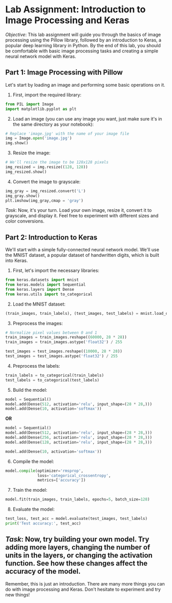 # Lab Assignment: Introduction to Image Processing and Keras
*Objective*: This lab assignment will guide you through the basics of image processing using the Pillow library, followed by an introduction to Keras, a popular deep learning library in Python. By the end of this lab, you should be comfortable with basic image processing tasks and creating a simple neural network model with Keras.
## Part 1: Image Processing with Pillow
Let's start by loading an image and performing some basic operations on it.
1. First, import the required library:
```python
from PIL import Image
import matplotlib.pyplot as plt
```
2. Load an image (you can use any image you want, just make sure it's in the same directory as your notebook):
```python
# Replace 'image.jpg' with the name of your image file
img = Image.open('image.jpg')
img.show()
```
3. Resize the image:
```python
# We'll resize the image to be 128x128 pixels
img_resized = img.resize((128, 128))
img_resized.show()
```
4. Convert the image to grayscale:
```python
img_gray = img_resized.convert('L')
img_gray.show()
plt.imshow(img_gray,cmap = 'gray')
```
*Task*: Now, it's your turn. Load your own image, resize it, convert it to grayscale, and display it. Feel free to experiment with different sizes and color conversions.
## Part 2: Introduction to Keras
We'll start with a simple fully-connected neural network model. We'll use the MNIST dataset, a popular dataset of handwritten digits, which is built into Keras.
1. First, let's import the necessary libraries:
```python
from keras.datasets import mnist
from keras.models import Sequential
from keras.layers import Dense
from keras.utils import to_categorical
```
2. Load the MNIST dataset:
```python
(train_images, train_labels), (test_images, test_labels) = mnist.load_data()
```
3. Preprocess the images:
```python
# Normalize pixel values between 0 and 1
train_images = train_images.reshape((60000, 28 * 28))
train_images = train_images.astype('float32') / 255

test_images = test_images.reshape((10000, 28 * 28))
test_images = test_images.astype('float32') / 255
```
4. Preprocess the labels:
```python
train_labels = to_categorical(train_labels)
test_labels = to_categorical(test_labels)
```
5. Build the model:
```python
model = Sequential()
model.add(Dense(512, activation='relu', input_shape=(28 * 28,)))
model.add(Dense(10, activation='softmax'))
```
**OR**
```python
model = Sequential()
model.add(Dense(512, activation='relu', input_shape=(28 * 28,)))
model.add(Dense(256, activation='relu', input_shape=(28 * 28,)))
model.add(Dense(128, activation='relu', input_shape=(28 * 28,)))

model.add(Dense(10, activation='softmax'))
```
6. Compile the model:
```python
model.compile(optimizer='rmsprop',
              loss='categorical_crossentropy',
              metrics=['accuracy'])
```
7. Train the model:
```python
model.fit(train_images, train_labels, epochs=5, batch_size=128)
```
8. Evaluate the model:
```python
test_loss, test_acc = model.evaluate(test_images, test_labels)
print('Test accuracy:', test_acc)
```
*Task*: Now, try building your own model. Try adding more layers, changing the number of units in the layers, or changing the activation function. See how these changes affect the accuracy of the model.
---
Remember, this is just an introduction. There are many more things you can do with image processing and Keras. Don't hesitate to experiment and try new things!

